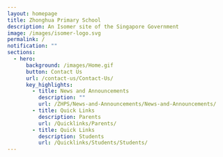 ```yaml
---
layout: homepage
title: Zhonghua Primary School
description: An Isomer site of the Singapore Government
image: /images/isomer-logo.svg
permalink: /
notification: ""
sections:
  - hero:
      background: /images/Home.gif
      button: Contact Us
      url: /contact-us/Contact-Us/
      key_highlights:
        - title: News and Announcements
          description: ""
          url: /ZHPS/News-and-Announcements/News-and-Announcements/
        - title: Quick Links
          description: Parents
          url: /Quicklinks/Parents/
        - title: Quick Links
          description: Students
          url: /Quicklinks/Students/Students/
---
```

